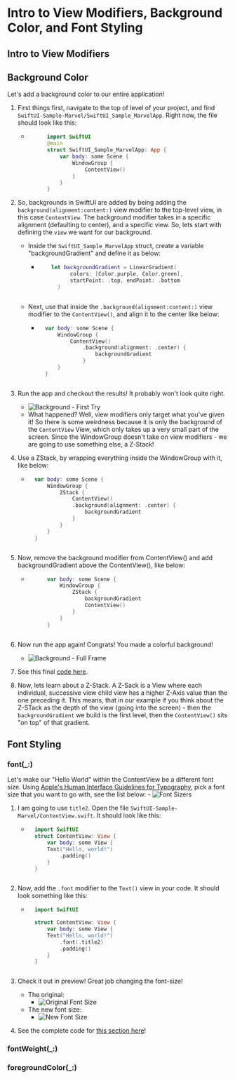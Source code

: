 # Intro to View Modifiers, Background Color, and Font Styling

## Intro to View Modifiers

## Background Color

Let's add a background color to our entire application! 

1. First things first, navigate to the top of level of your project, and find `SwiftUI-Sample-Marvel/SwiftUI_Sample_MarvelApp`. Right now, the file should look like this:
    - ```swift
            import SwiftUI
            @main
            struct SwiftUI_Sample_MarvelApp: App {
                var body: some Scene {
                    WindowGroup {
                        ContentView()
                    }
                }
            }
        ```
2. So, backgrounds in SwiftUI are added by being adding the `background(alignment:content:)` view modifier to the top-level view, in this case `ContentView`. The background modifier takes in a specific alignment (defaulting to center), and a specific view. So, lets start with defining the `view` we want for our background.
    - Inside the `SwiftUI_Sample_MarvelApp` struct, create a variable "backgroundGradient" and define it as below:
        - ```swift
              let backgroundGradient = LinearGradient(
                    colors: [Color.purple, Color.green],
                    startPoint: .top, endPoint: .bottom
                )
        ```
    - Next, use that inside the `.background(alignment:content:)` view modifier to the `ContentView()`, and align it to the center like below:
        - ```swift
            var body: some Scene {
                WindowGroup {
                    ContentView()
                        .background(alignment: .center) {
                            backgroundGradient
                        }
                }
            }
        ``` 

3. Run the app and checkout the results! It probably won't look quite right.
    -  ![Background - First Try](images/Background-Screenshot-1.jpg)
    - What happened? Well, view modifiers only target what you've given it! So there is some weirdness because it is only the background of the `ContentView` View, which only takes up a very small part of the screen. Since the WindowGroup doesn't take on view modifiers - we are going to use something else, a Z-Stack!

4. Use a ZStack, by wrapping everything inside the WindowGroup with it, like below:
    - ```swift
        var body: some Scene {
            WindowGroup {
                ZStack {
                    ContentView()
                    .background(alignment: .center) {
                        backgroundGradient
                    }
                }
            }
        }
    ```

5.  Now, remove the background modifier from ContentView() and add backgroundGradient above the ContentView(), like below:
    - ```swift
            var body: some Scene {
                WindowGroup {
                    ZStack {
                        backgroundGradient
                        ContentView()
                    }
                }
            }
    ```

6. Now run the app again! Congrats! You made a colorful background!
    - ![Background - Full Frame](images/Full-Background.jpg)

7. See this final [code here](https://github.com/dfperry5/SwiftUI-Sample-Marvel/commit/f8e456014b70d571948c6a1803748f3c839d2f63).

7. Now, lets learn about a Z-Stack. A Z-Sack is a View where each individual, successive view child view has a higher Z-Axis value than the one preceding it. This means, that in our example if you think about the Z-STack as the depth of the view (going into the screen) - then the `backgroundGradient` we build is the first level, then the `ContentView()` sits "on top" of that gradient.

## Font Styling

### font(_:)

Let's make our "Hello World" within the ContentView be a different font size. Using [Apple's Human Interface Guidelines for Typography](https://developer.apple.com/design/human-interface-guidelines/foundations/typography/), pick a font size that you want to go with, see the list below:
    - ![Font Sizers](images/Font-Sizes-Typography.png)

1. I am going to use `title2`. Open the file `SwiftUI-Sample-Marvel/ContentView.swift`. It should look like this:
    - ```swift
        import SwiftUI
        struct ContentView: View {
            var body: some View {
            Text("Hello, world!")
                .padding()
            }
        }
    ```

2. Now, add the `.font` modifier to the `Text()` view in your code. It should look something like this:
    - ```swift
        import SwiftUI

        struct ContentView: View {
            var body: some View {
            Text("Hello, world!")
                .font(.title2)
                .padding()
            }
        }
    ```

3. Check it out in preview! Great job changing the font-size!
    - The original:
        - ![Original Font Size](images/Original-default-font.png)
    - The new font size:
        - ![New Font Size](images/Title2-Font.png)

4. See the complete code for [this section here](https://github.com/dfperry5/SwiftUI-Sample-Marvel/commit/2d922ba52cac819582ed9908582b9c4dc176624d)!

### fontWeight(_:)

### foregroundColor(_:)



